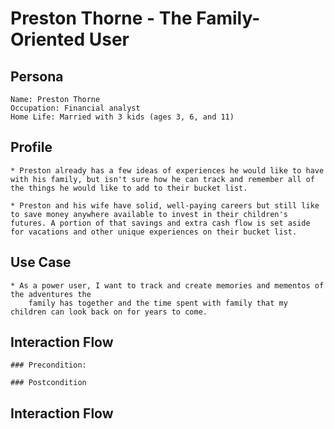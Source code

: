 # Preston Thorne - The Family-Oriented User

## Persona
    Name: Preston Thorne
    Occupation: Financial analyst
    Home Life: Married with 3 kids (ages 3, 6, and 11)

## Profile
    * Preston already has a few ideas of experiences he would like to have with his family, but isn't sure how he can track and remember all of the things he would like to add to their bucket list.

    * Preston and his wife have solid, well-paying careers but still like to save money anywhere available to invest in their children's futures. A portion of that savings and extra cash flow is set aside for vacations and other unique experiences on their bucket list.

## Use Case</h2>
    * As a power user, I want to track and create memories and mementos of the adventures the
        family has together and the time spent with family that my children can look back on for years to come.

## Interaction Flow
    ### Precondition:

    ### Postcondition

## Interaction Flow